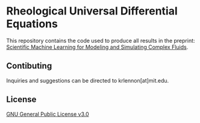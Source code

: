 # Rheological Universal Differential Equations

This repository contains the code used to produce all results in the preprint: [Scientific Machine Learning for Modeling and Simulating Complex Fluids](https://arxiv.org/abs/2210.04431).

## Contibuting

Inquiries and suggestions can be directed to krlennon[at]mit.edu.

## License

[GNU General Public License v3.0](https://choosealicense.com/licenses/gpl-3.0/)

